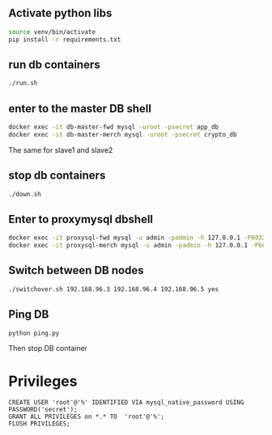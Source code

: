 
## Activate python libs
```bash
source venv/bin/activate
pip install -r requirements.txt
```
## run db containers
```bash
./run.sh
```
## enter to the master DB shell
```bash
docker exec -it db-master-fwd mysql -uroot -psecret app_db
docker exec -it db-master-merch mysql -uroot -psecret crypto_db
```
The same for slave1 and slave2


## stop db containers
```bash
./down.sh
```

## Enter to proxymysql dbshell
```bash
docker exec -it proxysql-fwd mysql -u admin -padmin -h 127.0.0.1 -P6032 --prompt 'ProxySQL Admin> '
docker exec -it proxysql-merch mysql -u admin -padmin -h 127.0.0.1 -P6032 --prompt 'ProxySQL Admin> '
```

## Switch between DB nodes
```bash
./switchover.sh 192.168.96.3 192.168.96.4 192.168.96.5 yes
```
## Ping DB
```bash
python ping.py
```
Then stop DB container

# Privileges
```
CREATE USER 'root'@'%' IDENTIFIED VIA mysql_native_password USING PASSWORD('secret');
GRANT ALL PRIVILEGES on *.* TO  'root'@'%';
FLUSH PRIVILEGES;
```